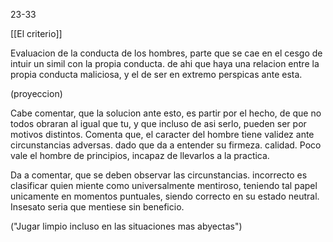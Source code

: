 23-33

[[El criterio]]


Evaluacion de la conducta de los hombres, parte que se cae en el cesgo de intuir un simil con la propia conducta. de ahi que haya una relacion entre la propia conducta maliciosa, y el de ser en extremo perspicas ante esta. 

(proyeccion)

Cabe comentar, que la solucion ante esto, es partir por el hecho, de que no todos obraran al igual que tu, y que incluso de asi serlo, pueden ser por motivos distintos. 
Comenta que, el caracter del hombre tiene validez ante circunstancias adversas. dado que da a entender su firmeza. calidad.  Poco vale el hombre de principios, incapaz de llevarlos a la practica.

Da a comentar, que se deben observar las circunstancias. incorrecto es clasificar quien miente como universalmente mentiroso, teniendo tal papel unicamente en momentos puntuales, siendo correcto en su estado neutral. Insesato seria que mentiese sin beneficio.

("Jugar limpio incluso en las situaciones mas abyectas")

